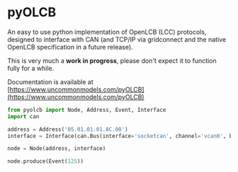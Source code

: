 # pyOLCB
An easy to use python implementation of OpenLCB (LCC) protocols, designed to interface with CAN (and TCP/IP via gridconnect and the native OpenLCB specification in a future release).

This is very much a **work in progress**, please don't expect it to function fully for a while.

Documentation is available at [https://www.uncommonmodels.com/pyOLCB](https://www.uncommonmodels.com/pyOLCB)


```python
from pyolcb import Node, Address, Event, Interface
import can

address = Address('05.01.01.01.8C.00')
interface = Interface(can.Bus(interface='socketcan', channel='vcan0', bitrate=125000))

node = Node(address, interface)

node.produce(Event(125))
```